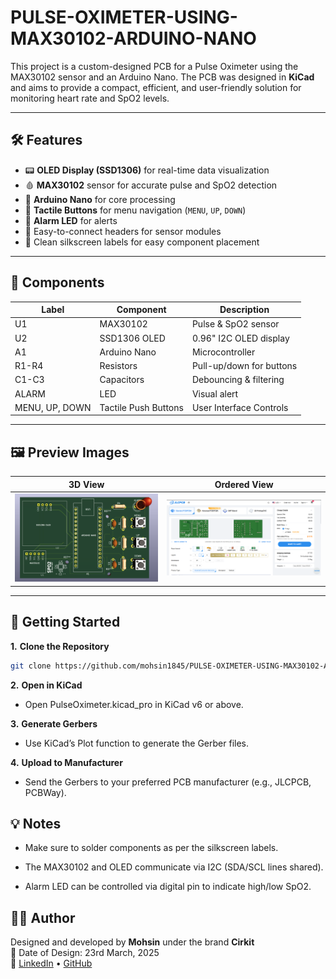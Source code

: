 # PULSE-OXIMETER-USING-MAX30102-ARDUINO-NANO

This project is a custom-designed PCB for a Pulse Oximeter using the MAX30102 sensor and an Arduino Nano. The PCB was designed in **KiCad** and aims to provide a compact, efficient, and user-friendly solution for monitoring heart rate and SpO2 levels.

---

## 🛠️ Features

- 📟 **OLED Display (SSD1306)** for real-time data visualization  
- 🩸 **MAX30102** sensor for accurate pulse and SpO2 detection  
- 🧠 **Arduino Nano** for core processing  
- 🔘 **Tactile Buttons** for menu navigation (`MENU`, `UP`, `DOWN`)  
- 🚨 **Alarm LED** for alerts  
- 🧰 Easy-to-connect headers for sensor modules  
- 🎯 Clean silkscreen labels for easy component placement

---

## 🧩 Components

| Label  | Component        | Description                  |
|--------|------------------|------------------------------|
| U1     | MAX30102         | Pulse & SpO2 sensor          |
| U2     | SSD1306 OLED     | 0.96" I2C OLED display       |
| A1     | Arduino Nano     | Microcontroller              |
| R1-R4  | Resistors         | Pull-up/down for buttons     |
| C1-C3  | Capacitors        | Debouncing & filtering       |
| ALARM  | LED               | Visual alert                 |
| MENU, UP, DOWN | Tactile Push Buttons | User Interface Controls |

---
## 🖼️ Preview Images

| 3D View | Ordered View |
|:---------:|:----------:|
| ![Circuit Diagram](Img/PCB_3D.png) | ![Configuration](Img/Order.png) |

---

## 🔧 Getting Started

**1.** **Clone the Repository**
   ```bash
   git clone https://github.com/mohsin1845/PULSE-OXIMETER-USING-MAX30102-ARDUINO-NANO.git
   ```

**2.** **Open in KiCad**

- Open PulseOximeter.kicad_pro in KiCad v6 or above.

**3.** **Generate Gerbers**

- Use KiCad’s Plot function to generate the Gerber files.

**4.** **Upload to Manufacturer**

- Send the Gerbers to your preferred PCB manufacturer (e.g., JLCPCB, PCBWay).

## 💡 Notes
- Make sure to solder components as per the silkscreen labels.

- The MAX30102 and OLED communicate via I2C (SDA/SCL lines shared).

- Alarm LED can be controlled via digital pin to indicate high/low SpO2.

## 🧑‍💻 Author

Designed and developed by **Mohsin** under the brand **Cirkit**  
📅 Date of Design: 23rd March, 2025  
🔗 [LinkedIn](https://linkedin.com/in/mohsin-m99) • [GitHub](https://github.com/mohsin1845)


